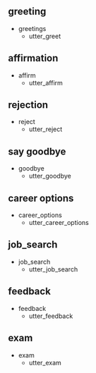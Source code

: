 ## greeting
* greetings
  - utter_greet

## affirmation
* affirm
  - utter_affirm

## rejection
* reject
  - utter_reject

## say goodbye
* goodbye
  - utter_goodbye

## career options  
* career_options
  - utter_career_options

## job_search
* job_search
  - utter_job_search
 
## feedback
* feedback
  - utter_feedback
  
## exam
* exam
  - utter_exam      
